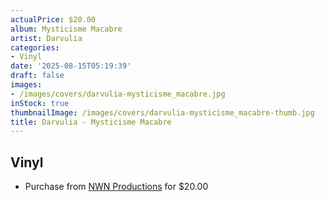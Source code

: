 ```yaml
---
actualPrice: $20.00
album: Mysticisme Macabre
artist: Darvulia
categories:
- Vinyl
date: '2025-08-15T05:19:39'
draft: false
images:
- /images/covers/darvulia-mysticisme_macabre.jpg
inStock: true
thumbnailImage: /images/covers/darvulia-mysticisme_macabre-thumb.jpg
title: Darvulia - Mysticisme Macabre
---
```


## Vinyl
* Purchase from [NWN Productions](http://shop.nwnprod.com/index.php?route=product/product&path=75&product_id=34858&sort=pd.name&order=ASC) for $20.00
